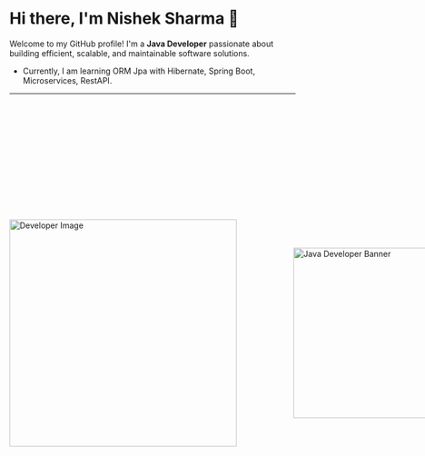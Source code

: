 # Hi there, I'm Nishek Sharma 👋

Welcome to my GitHub profile! I'm a **Java Developer** passionate about building efficient, scalable, and maintainable software solutions.

- Currently, I am learning ORM Jpa with Hibernate, Spring Boot, Microservices, RestAPI.

---

<div style="display: flex; align-items: center;">
  <img src="https://media.istockphoto.com/id/1413922045/vector/programming-at-home.jpg?s=612x612&w=0&k=20&c=_5UhZu0-etj-lWZorNUAkF_PEqXfHpuf44dCeWeCOvc=" alt="Developer Image" width="400" style="margin-right: 100px;"/>
  <img src="https://logolook.net/wp-content/uploads/2022/11/Java-Emblem.png" alt="Java Developer Banner" width="300" />
<!-- Replace with a custom banner image URL -->

---

## 🚀 About Me

- 💼 **Current Role**: Java Developer specializing in backend development and database management.
- 💻 **Core Skills**:  HTML | CSS | JavaScript | Core Java | SQL | Python | ReactJS
- 🌐 **Frontend Development**: Crafting responsive designs with HTML, CSS, and JavaScript.
- 📊 **Database Expertise**: Writing optimized SQL queries and managing databases.
- 📚 **Learning**: Exploring advanced Java frameworks like Spring and Hibernate.
- 🎯 **Hobbies**: Problem-solving, building projects, and contributing to open-source.

---

## 🛠️ Technologies & Tools

![HTML](https://img.shields.io/badge/-HTML-E34F26?style=flat&logo=html5&logoColor=white)  
![CSS](https://img.shields.io/badge/-CSS-1572B6?style=flat&logo=css3&logoColor=white)  
![JavaScript](https://img.shields.io/badge/-JavaScript-F7DF1E?style=flat&logo=javascript&logoColor=black)  
![React](https://img.shields.io/badge/-React-61DAFB?style=flat&logo=react&logoColor=white)  
![Java](https://img.shields.io/badge/-Java-007396?style=flat&logo=java&logoColor=white)  
![SQL](https://img.shields.io/badge/-SQL-4479A1?style=flat&logo=postgresql&logoColor=white)  
![Python](https://img.shields.io/badge/-Python-3776AB?style=flat&logo=python&logoColor=white)


---

## 📈 GitHub Stats

![Your Name's GitHub stats](https://github-readme-stats.vercel.app/api?username=nisheksharma4&show_icons=true&theme=tokyonight)  
![Top Langs](https://github-readme-stats.vercel.app/api/top-langs/?username=nisheksharma4&layout=compact&theme=tokyonight)

---


## 🤝 Connect with Me

[![LinkedIn](https://img.shields.io/badge/LinkedIn-%230077B5.svg?style=flat&logo=linkedin&logoColor=white)](https://www.linkedin.com/in/nishek-sharma-33a3851a4/)  
[![Twitter](https://img.shields.io/badge/Twitter-%231DA1F2.svg?style=flat&logo=twitter&logoColor=white)](https://x.com/nishek_sharma)  


---

## 🌱 Let's Collaborate
If you’re interested in Java development, database management, or frontend technologies, feel free to reach out or contribute to my repositories. Let’s code something amazing together!

---

![Visitor Count](https://visitor-badge.laobi.icu/badge?page_id=nisheksharma4.nisheksharma4)

